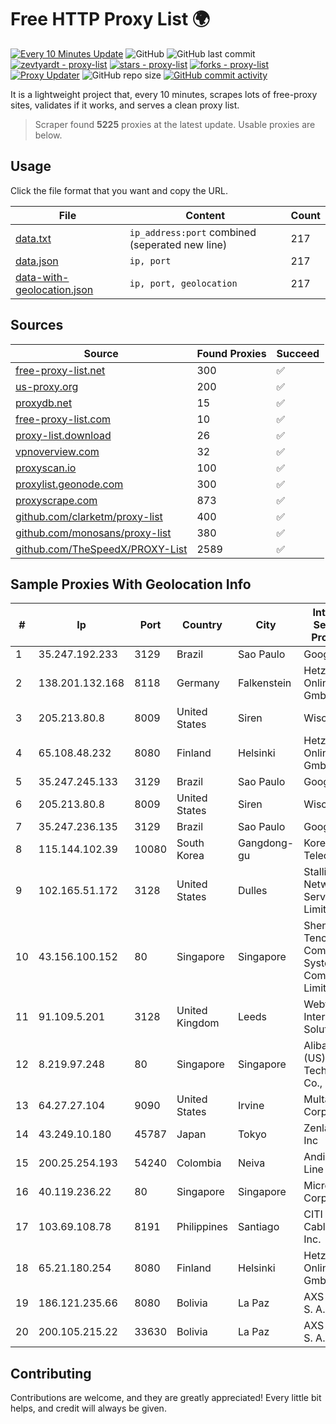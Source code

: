 
# Free HTTP Proxy List 🌍

[![Every 10 Minutes Update](https://github.com/mertguvencli/http-proxy-list/actions/workflows/main.yml/badge.svg?branch=main)](https://github.com/mertguvencli/http-proxy-list/actions/workflows/main.yml)
![GitHub](https://img.shields.io/github/license/mertguvencli/http-proxy-list)
![GitHub last commit](https://img.shields.io/github/last-commit/mertguvencli/http-proxy-list)
[![zevtyardt - proxy-list](https://img.shields.io/static/v1?label=zevtyardt&message=proxy-list&color=blue&logo=github)](https://github.com/zevtyardt/proxy-list "Go to GitHub repo")
[![stars - proxy-list](https://img.shields.io/github/stars/zevtyardt/proxy-list?style=social)](https://github.com/zevtyardt/proxy-list)
[![forks - proxy-list](https://img.shields.io/github/forks/zevtyardt/proxy-list?style=social)](https://github.com/zevtyardt/proxy-list)
[![Proxy Updater](https://github.com/zevtyardt/proxy-list/workflows/Proxy%20Updater/badge.svg)](https://github.com/zevtyardt/proxy-list/actions?query=workflow:"Proxy+Updater")
![GitHub repo size](https://img.shields.io/github/repo-size/zevtyardt/proxy-list)
[![GitHub commit activity](https://img.shields.io/github/commit-activity/m/zevtyardt/proxy-list?logo=commits)](https://github.com/zevtyardt/proxy-list/commits/main)

It is a lightweight project that, every 10 minutes, scrapes lots of free-proxy sites, validates if it works, and serves a clean proxy list.

> Scraper found **5225** proxies at the latest update. Usable proxies are below.

## Usage

Click the file format that you want and copy the URL.

|File|Content|Count|
|----|-------|-----|
|[data.txt](https://raw.githubusercontent.com/mertguvencli/http-proxy-list/main/proxy-list/data.txt)|`ip_address:port` combined (seperated new line)|217|
|[data.json](https://raw.githubusercontent.com/mertguvencli/http-proxy-list/main/proxy-list/data.json)|`ip, port`|217|
|[data-with-geolocation.json](https://raw.githubusercontent.com/mertguvencli/http-proxy-list/main/proxy-list/data-with-geolocation.json)|`ip, port, geolocation`|217|

## Sources

|Source|Found Proxies|Succeed|
|------|-------------|-------|
|[free-proxy-list.net](https://free-proxy-list.net)|300|✅|
|[us-proxy.org](https://www.us-proxy.org)|200|✅|
|[proxydb.net](http://proxydb.net)|15|✅|
|[free-proxy-list.com](https://free-proxy-list.com/?page=&port=&type%5B%5D=http&type%5B%5D=https&up_time=0&search=Search)|10|✅|
|[proxy-list.download](https://www.proxy-list.download/HTTP)|26|✅|
|[vpnoverview.com](https://vpnoverview.com/privacy/anonymous-browsing/free-proxy-servers)|32|✅|
|[proxyscan.io](https://www.proxyscan.io)|100|✅|
|[proxylist.geonode.com](https://proxylist.geonode.com/api/proxy-list?limit=300&page=1&sort_by=lastChecked&sort_type=desc&protocols=http,https)|300|✅|
|[proxyscrape.com](https://api.proxyscrape.com/v2/?request=displayproxies&protocol=http&timeout=10000&country=all&ssl=all&anonymity=all)|873|✅|
|[github.com/clarketm/proxy-list](https://raw.githubusercontent.com/clarketm/proxy-list/master/proxy-list-raw.txt)|400|✅|
|[github.com/monosans/proxy-list](https://raw.githubusercontent.com/monosans/proxy-list/main/proxies/http.txt)|380|✅|
|[github.com/TheSpeedX/PROXY-List](https://raw.githubusercontent.com/TheSpeedX/PROXY-List/master/http.txt)|2589|✅|


## Sample Proxies With Geolocation Info

|#|Ip|Port|Country|City|Internet Service Provider|
|-|--|----|-------|----|-------------------------|
|1|35.247.192.233|3129|Brazil|Sao Paulo|Google LLC|
|2|138.201.132.168|8118|Germany|Falkenstein|Hetzner Online GmbH|
|3|205.213.80.8|8009|United States|Siren|WiscNet|
|4|65.108.48.232|8080|Finland|Helsinki|Hetzner Online GmbH|
|5|35.247.245.133|3129|Brazil|Sao Paulo|Google LLC|
|6|205.213.80.8|8009|United States|Siren|WiscNet|
|7|35.247.236.135|3129|Brazil|Sao Paulo|Google LLC|
|8|115.144.102.39|10080|South Korea|Gangdong-gu|Korea Telecom|
|9|102.165.51.172|3128|United States|Dulles|Stallion Network Services Limited|
|10|43.156.100.152|80|Singapore|Singapore|Shenzhen Tencent Computer Systems Company Limited|
|11|91.109.5.201|3128|United Kingdom|Leeds|Webfusion Internet Solutions|
|12|8.219.97.248|80|Singapore|Singapore|Alibaba (US) Technology Co., Ltd.|
|13|64.27.27.104|9090|United States|Irvine|Multacom Corporation|
|14|43.249.10.180|45787|Japan|Tokyo|Zenlayer Inc|
|15|200.25.254.193|54240|Colombia|Neiva|Andinet ON Line|
|16|40.119.236.22|80|Singapore|Singapore|Microsoft Corporation|
|17|103.69.108.78|8191|Philippines|Santiago|CITI Cableworld Inc.|
|18|65.21.180.254|8080|Finland|Helsinki|Hetzner Online GmbH|
|19|186.121.235.66|8080|Bolivia|La Paz|AXS Bolivia S. A.|
|20|200.105.215.22|33630|Bolivia|La Paz|AXS Bolivia S. A.|



## Contributing

Contributions are welcome, and they are greatly appreciated! Every
little bit helps, and credit will always be given.

